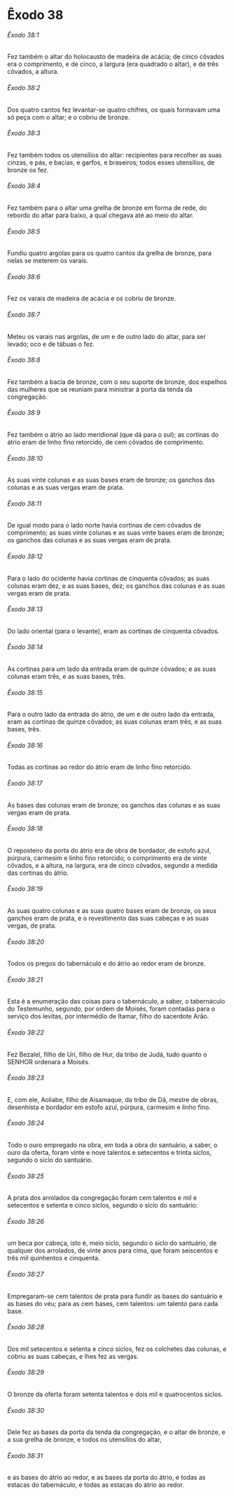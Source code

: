 # Êxodo 38

###### Êxodo 38:1

Fez também o altar do holocausto de madeira de acácia; de cinco côvados era o comprimento, e de cinco, a largura (era quadrado o altar), e de três côvados, a altura.

###### Êxodo 38:2

Dos quatro cantos fez levantar-se quatro chifres, os quais formavam uma só peça com o altar; e o cobriu de bronze.

###### Êxodo 38:3

Fez também todos os utensílios do altar: recipientes para recolher as suas cinzas, e pás, e bacias, e garfos, e braseiros; todos esses utensílios, de bronze os fez.

###### Êxodo 38:4

Fez também para o altar uma grelha de bronze em forma de rede, do rebordo do altar para baixo, a qual chegava até ao meio do altar.

###### Êxodo 38:5

Fundiu quatro argolas para os quatro cantos da grelha de bronze, para nelas se meterem os varais.

###### Êxodo 38:6

Fez os varais de madeira de acácia e os cobriu de bronze.

###### Êxodo 38:7

Meteu os varais nas argolas, de um e de outro lado do altar, para ser levado; oco e de tábuas o fez.

###### Êxodo 38:8

Fez também a bacia de bronze, com o seu suporte de bronze, dos espelhos das mulheres que se reuniam para ministrar à porta da tenda da congregação.

###### Êxodo 38:9

Fez também o átrio ao lado meridional (que dá para o sul); as cortinas do átrio eram de linho fino retorcido, de cem côvados de comprimento.

###### Êxodo 38:10

As suas vinte colunas e as suas bases eram de bronze; os ganchos das colunas e as suas vergas eram de prata.

###### Êxodo 38:11

De igual modo para o lado norte havia cortinas de cem côvados de comprimento; as suas vinte colunas e as suas vinte bases eram de bronze; os ganchos das colunas e as suas vergas eram de prata.

###### Êxodo 38:12

Para o lado do ocidente havia cortinas de cinquenta côvados; as suas colunas eram dez, e as suas bases, dez; os ganchos das colunas e as suas vergas eram de prata.

###### Êxodo 38:13

Do lado oriental (para o levante), eram as cortinas de cinquenta côvados.

###### Êxodo 38:14

As cortinas para um lado da entrada eram de quinze côvados; e as suas colunas eram três, e as suas bases, três.

###### Êxodo 38:15

Para o outro lado da entrada do átrio, de um e de outro lado da entrada, eram as cortinas de quinze côvados; as suas colunas eram três, e as suas bases, três.

###### Êxodo 38:16

Todas as cortinas ao redor do átrio eram de linho fino retorcido.

###### Êxodo 38:17

As bases das colunas eram de bronze; os ganchos das colunas e as suas vergas eram de prata.

###### Êxodo 38:18

O reposteiro da porta do átrio era de obra de bordador, de estofo azul, púrpura, carmesim e linho fino retorcido; o comprimento era de vinte côvados, e a altura, na largura, era de cinco côvados, segundo a medida das cortinas do átrio.

###### Êxodo 38:19

As suas quatro colunas e as suas quatro bases eram de bronze, os seus ganchos eram de prata, e o revestimento das suas cabeças e as suas vergas, de prata.

###### Êxodo 38:20

Todos os pregos do tabernáculo e do átrio ao redor eram de bronze.

###### Êxodo 38:21

Esta é a enumeração das coisas para o tabernáculo, a saber, o tabernáculo do Testemunho, segundo, por ordem de Moisés, foram contadas para o serviço dos levitas, por intermédio de Itamar, filho do sacerdote Arão.

###### Êxodo 38:22

Fez Bezalel, filho de Uri, filho de Hur, da tribo de Judá, tudo quanto o SENHOR ordenara a Moisés.

###### Êxodo 38:23

E, com ele, Aoliabe, filho de Aisamaque, da tribo de Dã, mestre de obras, desenhista e bordador em estofo azul, púrpura, carmesim e linho fino.

###### Êxodo 38:24

Todo o ouro empregado na obra, em toda a obra do santuário, a saber, o ouro da oferta, foram vinte e nove talentos e setecentos e trinta siclos, segundo o siclo do santuário.

###### Êxodo 38:25

A prata dos arrolados da congregação foram cem talentos e mil e setecentos e setenta e cinco siclos, segundo o siclo do santuário:

###### Êxodo 38:26

um beca por cabeça, isto é, meio siclo, segundo o siclo do santuário, de qualquer dos arrolados, de vinte anos para cima, que foram seiscentos e três mil quinhentos e cinquenta.

###### Êxodo 38:27

Empregaram-se cem talentos de prata para fundir as bases do santuário e as bases do véu; para as cem bases, cem talentos: um talento para cada base.

###### Êxodo 38:28

Dos mil setecentos e setenta e cinco siclos, fez os colchetes das colunas, e cobriu as suas cabeças, e lhes fez as vergas.

###### Êxodo 38:29

O bronze da oferta foram setenta talentos e dois mil e quatrocentos siclos.

###### Êxodo 38:30

Dele fez as bases da porta da tenda da congregação, e o altar de bronze, e a sua grelha de bronze, e todos os utensílios do altar,

###### Êxodo 38:31

e as bases do átrio ao redor, e as bases da porta do átrio, e todas as estacas do tabernáculo, e todas as estacas do átrio ao redor.

